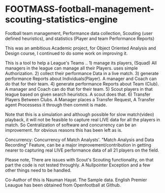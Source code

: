 # FOOTMASS-football-management-scouting-statistics-engine
Football team management, Performance data collection, Scouting (user defined heuristics), and statistics (Player and team Performance Reports)

This was an ambitious Academic project, for Object Oriented Analysis and Design course, I continued to do some work on improving it.

This is a tool to help a League's Teams .. 
	1) manage its players, (Squad) All managers in the league can manage all their Players. uses simple Authorization.
	2) collect their performance Data in a live match.
	3) generate performance Reports about Individuals(Player). A manager and Coach can do that for their team.
	4) generate performance Reports about Team (Club). A manager and Coach can do that for their team.
	5) Scout players in that league based on given search heuristics. A scout does that.
	6) Transfer Players Between Clubs. A Manager places a Transfer Request, A Transfer agent Processess it through then commit is made.

Note that this is a simulation and although possible for slow match(video) playback, 
it will not be feasible to capture real LIVE data for all the players in match. So Centralization of software and 
concurrency can be an improvement. for obvious reasons this has been left as is. 

Concurrency:
Concurrency of Match Analysts'. "Match Analysis and Data Recording" Feature, can be a major improvement/contribution in getting
nearer to capturing real LIVE performance data of all 21 players on the field. 

Please note, There are issues with Scout's Scouting functionality, on that part the code is not tested throughly.
A Nullpointer Exception and a few other things need to be handled.

Co-Author of this is Nauman Hayat.
The Sample data. English Premier Leaugue has been obtained from Openfootball at Github. 
